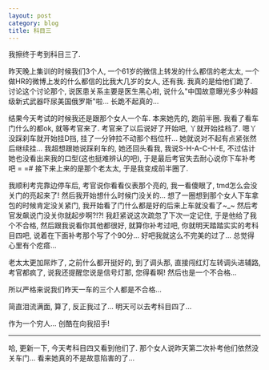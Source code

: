 ```yaml
---
layout: post
category: blog
title: 科目三
---
```


我擦终于考到科目三了.

昨天晚上集训的时候我们3个人, 一个61岁的微信上转发的什么都信的老太太, 一个做HR的微博上发的什么都信的比我大几岁的女人, 还有我. 
我真的是给他们跪了. 讨论这个讨论那个, 说医患关系主要是医生黑心啦, 说什么"中国故意曝光多少种超级新式武器吓尿美国俄罗斯"啦... 
长跪不起真的... 

结果今天考试的时候我还是跟那个女人一个车. 本来她先的, 跑前半圈. 我看了看车门什么的都ok, 就等考官来了. 考官来了以后说好了开始吧, 丫就开始挂档了. 嗯丫没踩刹车就开始挂D挡, 挂了一分钟拉不动那个档位杆... 她就说对不起有点紧张然后继续挂... 我超想跟她说踩刹车的, 她还回头看我, 我说S-H-A-C-H-E, 不过估计她也没看出来我的口型(这也挺难辨认的吧), 于是最后考官失去耐心说你下车补考吧 = =#
接下来上来的是那个老太太, 于是我变成前半圈了.

我顺利考完靠边停车后, 考官说你看看仪表那个亮的, 我一看傻眼了, tmd怎么会没关门的亮起来了! 然后我开始想什么时候门没关的... 想了一圈想到那个女人下车拿包的时候肯定没关紧门, 我开始看了门什么都是好的后来上车就没看了~\_~ 然后考官发飙说门没关你就起步啊?!?! 我赶紧说这次疏忽了下次一定记住, 于是他给了我个不合格, 然后跟我说看你其他都很好, 就算你补考过吧, 你就明天踏踏实实的考科目四吧, 说着在下面补考那个写了个90分... 好吧我就这么不完美的过了... 总觉得心里有个疙瘩...

老太太更加屌炸了, 之前什么都开挺好的, 到了调头那, 直接闯红灯左转调头进辅路, 考官都疯了, 说我还提醒您说是信号灯那, 您得看啊! 然后也是一个不合格...

所以严格来说我们昨天一车的三个人都是不合格... 

简直泪流满面, 算了, 反正我过了... 明天可以去考科目四了... 

作为一个穷人... 创酷在向我招手! 

---

哈, 更新一下, 今天考科目四又看到他们了. 那个女人说昨天第二次补考他们依然没关车门... 看来她真的不是故意陷害的了...
